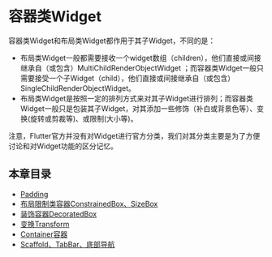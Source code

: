 # 容器类Widget

容器类Widget和布局类Widget都作用于其子Widget，不同的是：

- 布局类Widget一般都需要接收一个widget数组（children），他们直接或间接继承自（或包含）MultiChildRenderObjectWidget ；而容器类Widget一般只需要接受一个子Widget（child），他们直接或间接继承自（或包含）SingleChildRenderObjectWidget。
- 布局类Widget是按照一定的排列方式来对其子Widget进行排列；而容器类Widget一般只是包装其子Widget，对其添加一些修饰（补白或背景色等）、变换(旋转或剪裁等)、或限制(大小等)。

注意，Flutter官方并没有对Widget进行官方分类，我们对其分类主要是为了方便讨论和对Widget功能的区分记忆。

## 本章目录

* [Padding](padding.md)
* [布局限制类容器ConstrainedBox、SizeBox](constrainedbox_and_sizebox.md)
* [装饰容器DecoratedBox](decoratedbox.md)      
* [变换Transform](transform.md) 
* [Container容器](container.md) 
* [Scaffold、TabBar、底部导航](material_scaffold.md) 
